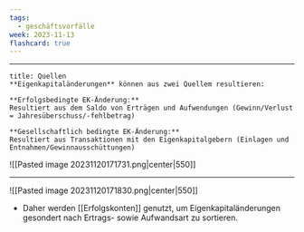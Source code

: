 ```yaml
---
tags:
  - geschäftsvorfälle
week: 2023-11-13
flashcard: true
---
```

***

```ad-note
title: Quellen
**Eigenkapitaländerungen** können aus zwei Quellem resultieren:

**Erfolgsbedingte EK-Änderung:**
Resultiert aus dem Saldo von Erträgen und Aufwendungen (Gewinn/Verlust = Jahresüberschuss/-fehlbetrag)

**Gesellschaftlich bedingte EK-Änderung:**
Resultiert aus Transaktionen mit den Eigenkapitalgebern (Einlagen und Entnahmen/Gewinnausschüttungen)
```

![[Pasted image 20231120171731.png|center|550]]

***

![[Pasted image 20231120171830.png|center|550]]

- Daher werden [[Erfolgskonten]] genutzt, um Eigenkapitaländerungen gesondert nach Ertrags- sowie Aufwandsart zu sortieren.